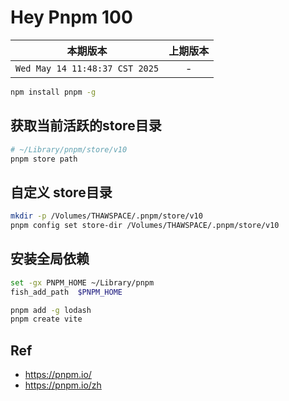 # Hey Pnpm 100

|本期版本|上期版本
|:---:|:---:
`Wed May 14 11:48:37 CST 2025` | -

```bash
npm install pnpm -g
```

## 获取当前活跃的store目录

```bash
# ~/Library/pnpm/store/v10
pnpm store path
```

## 自定义 store目录

```bash
mkdir -p /Volumes/THAWSPACE/.pnpm/store/v10
pnpm config set store-dir /Volumes/THAWSPACE/.pnpm/store/v10
```

## 安装全局依赖


```bash
set -gx PNPM_HOME ~/Library/pnpm
fish_add_path  $PNPM_HOME
```

```bash
pnpm add -g lodash
pnpm create vite
```



## Ref

* <https://pnpm.io/>
* <https://pnpm.io/zh>